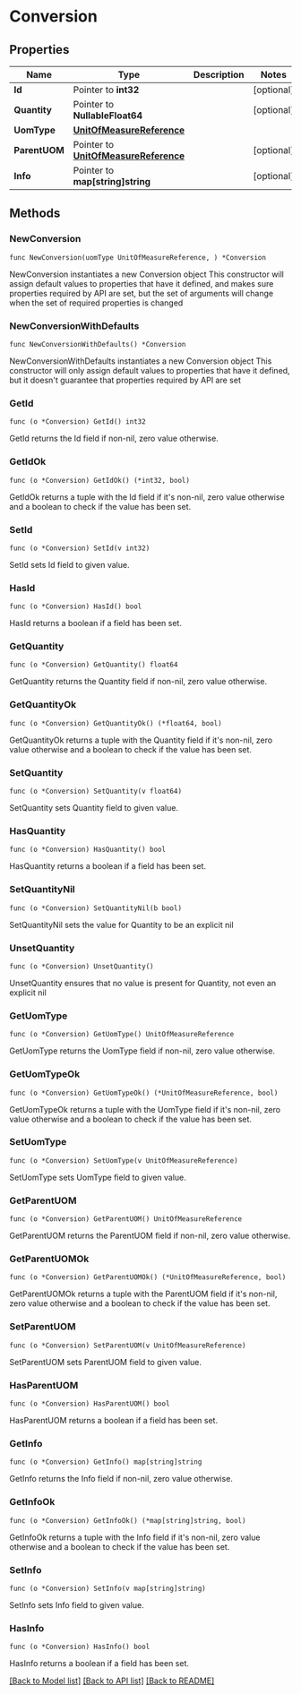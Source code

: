 # Conversion

## Properties

Name | Type | Description | Notes
------------ | ------------- | ------------- | -------------
**Id** | Pointer to **int32** |  | [optional] 
**Quantity** | Pointer to **NullableFloat64** |  | [optional] 
**UomType** | [**UnitOfMeasureReference**](UnitOfMeasureReference.md) |  | 
**ParentUOM** | Pointer to [**UnitOfMeasureReference**](UnitOfMeasureReference.md) |  | [optional] 
**Info** | Pointer to **map[string]string** |  | [optional] 

## Methods

### NewConversion

`func NewConversion(uomType UnitOfMeasureReference, ) *Conversion`

NewConversion instantiates a new Conversion object
This constructor will assign default values to properties that have it defined,
and makes sure properties required by API are set, but the set of arguments
will change when the set of required properties is changed

### NewConversionWithDefaults

`func NewConversionWithDefaults() *Conversion`

NewConversionWithDefaults instantiates a new Conversion object
This constructor will only assign default values to properties that have it defined,
but it doesn't guarantee that properties required by API are set

### GetId

`func (o *Conversion) GetId() int32`

GetId returns the Id field if non-nil, zero value otherwise.

### GetIdOk

`func (o *Conversion) GetIdOk() (*int32, bool)`

GetIdOk returns a tuple with the Id field if it's non-nil, zero value otherwise
and a boolean to check if the value has been set.

### SetId

`func (o *Conversion) SetId(v int32)`

SetId sets Id field to given value.

### HasId

`func (o *Conversion) HasId() bool`

HasId returns a boolean if a field has been set.

### GetQuantity

`func (o *Conversion) GetQuantity() float64`

GetQuantity returns the Quantity field if non-nil, zero value otherwise.

### GetQuantityOk

`func (o *Conversion) GetQuantityOk() (*float64, bool)`

GetQuantityOk returns a tuple with the Quantity field if it's non-nil, zero value otherwise
and a boolean to check if the value has been set.

### SetQuantity

`func (o *Conversion) SetQuantity(v float64)`

SetQuantity sets Quantity field to given value.

### HasQuantity

`func (o *Conversion) HasQuantity() bool`

HasQuantity returns a boolean if a field has been set.

### SetQuantityNil

`func (o *Conversion) SetQuantityNil(b bool)`

 SetQuantityNil sets the value for Quantity to be an explicit nil

### UnsetQuantity
`func (o *Conversion) UnsetQuantity()`

UnsetQuantity ensures that no value is present for Quantity, not even an explicit nil
### GetUomType

`func (o *Conversion) GetUomType() UnitOfMeasureReference`

GetUomType returns the UomType field if non-nil, zero value otherwise.

### GetUomTypeOk

`func (o *Conversion) GetUomTypeOk() (*UnitOfMeasureReference, bool)`

GetUomTypeOk returns a tuple with the UomType field if it's non-nil, zero value otherwise
and a boolean to check if the value has been set.

### SetUomType

`func (o *Conversion) SetUomType(v UnitOfMeasureReference)`

SetUomType sets UomType field to given value.


### GetParentUOM

`func (o *Conversion) GetParentUOM() UnitOfMeasureReference`

GetParentUOM returns the ParentUOM field if non-nil, zero value otherwise.

### GetParentUOMOk

`func (o *Conversion) GetParentUOMOk() (*UnitOfMeasureReference, bool)`

GetParentUOMOk returns a tuple with the ParentUOM field if it's non-nil, zero value otherwise
and a boolean to check if the value has been set.

### SetParentUOM

`func (o *Conversion) SetParentUOM(v UnitOfMeasureReference)`

SetParentUOM sets ParentUOM field to given value.

### HasParentUOM

`func (o *Conversion) HasParentUOM() bool`

HasParentUOM returns a boolean if a field has been set.

### GetInfo

`func (o *Conversion) GetInfo() map[string]string`

GetInfo returns the Info field if non-nil, zero value otherwise.

### GetInfoOk

`func (o *Conversion) GetInfoOk() (*map[string]string, bool)`

GetInfoOk returns a tuple with the Info field if it's non-nil, zero value otherwise
and a boolean to check if the value has been set.

### SetInfo

`func (o *Conversion) SetInfo(v map[string]string)`

SetInfo sets Info field to given value.

### HasInfo

`func (o *Conversion) HasInfo() bool`

HasInfo returns a boolean if a field has been set.


[[Back to Model list]](../README.md#documentation-for-models) [[Back to API list]](../README.md#documentation-for-api-endpoints) [[Back to README]](../README.md)



